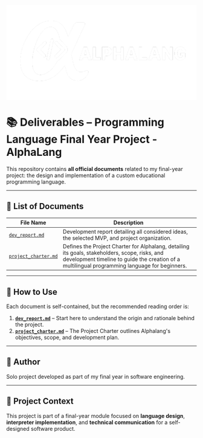 <p align="center">
<img src="./alphalang_banniere_white_without_background.png" 
        alt="AlphaLang Logo" 
        align="center" />
</p>

# 📚 Deliverables – Programming Language Final Year Project - AlphaLang

This repository contains **all official documents** related to my final-year project: the design and implementation of a custom educational programming language.

---

## 📄 List of Documents

| File Name                    | Description                                                                 |
|-----------------------------|-----------------------------------------------------------------------------|
| [`dev_report.md`](./dev_report.md) | Development report detailing all considered ideas, the selected MVP, and project organization. |
| [`project_charter.md`](./project_charter.md) | Defines the Project Charter for Alphalang, detailing its goals, stakeholders, scope, risks, and development timeline to guide the creation of a multilingual programming language for beginners. |


---

## 🧭 How to Use

Each document is self-contained, but the recommended reading order is:

1. **[`dev_report.md`](./dev_report.md)** – Start here to understand the origin and rationale behind the project.
2. **[`project_charter.md`](./project_charter.md)** – The Project Charter outlines Alphalang's objectives, scope, and development plan.

---

## 👤 Author

Solo project developed as part of my final year in software engineering.

---

## 📅 Project Context

This project is part of a final-year module focused on **language design**, **interpreter implementation**, and **technical communication** for a self-designed software product.
